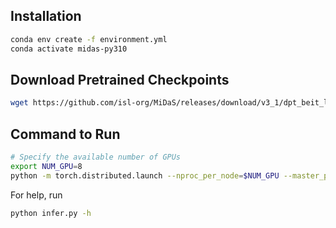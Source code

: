 ## Installation

```bash
conda env create -f environment.yml
conda activate midas-py310

```

## Download Pretrained Checkpoints

```bash
wget https://github.com/isl-org/MiDaS/releases/download/v3_1/dpt_beit_large_512.pt
```

## Command to Run

```bash
# Specify the available number of GPUs
export NUM_GPU=8
python -m torch.distributed.launch --nproc_per_node=$NUM_GPU --master_port=1211 --use_env infer.py --image_dir_path <path to the directory containing images> --output_dir_path <base path to store the predictions> --model_weights <path to the checkpoints - dpt_beit_large_512.pt>

```
For help, run
```bash
python infer.py -h
```
